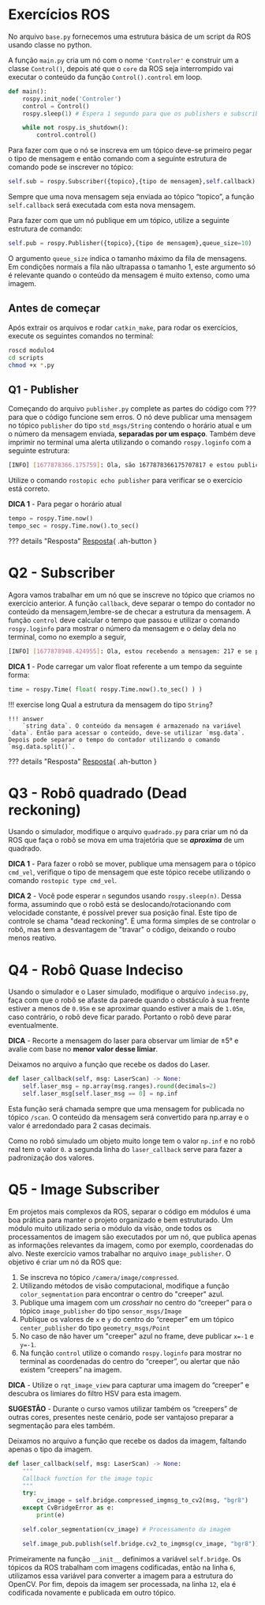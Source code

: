 # Exercícios ROS
No arquivo `base.py` fornecemos uma estrutura básica de um script da ROS usando classe no python.

A função `main.py` cria um nó com o nome `'Controler'` e construir um a classe `Control()`, depois até que o `core` da ROS seja interrompido vai executar o conteúdo da função `Control().control` em loop.

```python
def main():
	rospy.init_node('Controler')
	control = Control()
	rospy.sleep(1) # Espera 1 segundo para que os publishers e subscribers sejam criados

	while not rospy.is_shutdown():
		control.control()
```

Para fazer com que o nó se inscreva em um tópico deve-se primeiro pegar o tipo de mensagem e então comando com a seguinte estrutura de comando pode se inscrever no tópico:
```python
self.sub = rospy.Subscriber({topico},{tipo de mensagem},self.callback)
```

Sempre que uma nova mensagem seja enviada ao tópico “topico”, a função `self.callback` será executada com esta nova mensagem.

Para fazer com que um nó publique em um tópico, utilize a seguinte estrutura de comando: 

```python
self.pub = rospy.Publisher({topico},{tipo de mensagem},queue_size=10)
```

O argumento `queue_size` indica o tamanho máximo da fila de mensagens. Em condições normais a fila não ultrapassa o tamanho 1, este argumento só é relevante quando o conteúdo da mensagem é muito extenso, como uma imagem.

## Antes de começar
Após extrair os arquivos e rodar `catkin_make`, para rodar os exercícios, execute os seguintes comandos no terminal:

```bash
roscd modulo4
cd scripts
chmod +x *.py
```

## Q1 - Publisher
Começando do arquivo `publisher.py` complete as partes do código com ??? para que o código funcione sem erros. O nó deve publicar uma mensagem no tópico `publisher` do tipo `std_msgs/String` contendo o horário atual e um o número da mensagem enviada, **separadas por um espaço**. Também deve imprimir no terminal uma alerta utilizando o comando `rospy.loginfo` com a seguinte estrutura:

```bash
[INFO] [1677878366.175759]: Ola, são 1677878366175707817 e estou publicando pela 117 vez
```

Utilize o comando `rostopic echo publisher` para verificar se o exercício está correto.

**DICA 1** - Para pegar o horário atual
```python 
tempo = rospy.Time.now()
tempo_sec = rospy.Time.now().to_sec()
```
??? details "Resposta"
    [Resposta](../modulo4/scripts_resp/publisher.py){ .ah-button }

# Q2 - Subscriber
Agora vamos trabalhar em um nó que se inscreve no tópico que criamos no exercício anterior. A função `callback`, deve separar o tempo do contador no conteúdo da mensagem,lembre-se de checar a estrutura da mensagem. A função `control` deve calcular o tempo que passou e utilizar o comando `rospy.loginfo` para mostrar o número da mensagem e o delay dela no terminal, como no exemplo a seguir,

```bash
[INFO] [1677878948.424955]: Ola, estou recebendo a mensagem: 217 e se passaram 0.005347013 segundos
```

**DICA 1** - Pode carregar um valor float referente a um tempo da seguinte forma:
```python 
time = rospy.Time( float( rospy.Time.now().to_sec() ) )
```

!!! exercise long 
    Qual a estrutura da mensagem do tipo `String`?

    !!! answer
        `string data`. O conteúdo da mensagem é armazenado na variável `data`. Então para acessar o conteúdo, deve-se utilizar `msg.data`. Depois pode separar o tempo do contador utilizando o comando `msg.data.split()`.

??? details "Resposta"
    [Resposta](../modulo4/scripts_resp/subscriber.py){ .ah-button }

# Q3 - Robô quadrado (Dead reckoning)
Usando o simulador, modifique o arquivo `quadrado.py` para criar um nó da ROS que faça o robô se mova em uma trajetória que se ***aproxima*** de um quadrado.

**DICA 1** - Para fazer o robô se mover, publique uma mensagem para o tópico `cmd_vel`, verifique o tipo de mensagem que este tópico recebe utilizando o comando `rostopic type cmd_vel`.

**DICA 2** - Você pode esperar `n` segundos usando `rospy.sleep(n)`. Dessa forma, assumindo que o robô está se deslocando/rotacionando com velocidade constante, é possível prever sua posição final. Este tipo de controle se chama "dead reckoning". É uma forma simples de se controlar o robô, mas tem a desvantagem de "travar" o código, deixando o roubo menos reativo.

# Q4 - Robô Quase Indeciso
Usando o simulador e o Laser simulado, modifique o arquivo `indeciso.py`, faça com que o robô se afaste da parede quando o obstáculo à sua frente estiver a menos de `0.95m` e se aproximar quando estiver a mais de `1.05m`, caso contrário, o robô deve ficar parado. Portanto o robô deve parar eventualmente.

**DICA** - Recorte a mensagem do laser para observar um limiar de &plusmn;5&deg; e avalie com base no **menor valor desse limiar**.

Deixamos no arquivo a função que recebe os dados do Laser.
```python
def laser_callback(self, msg: LaserScan) -> None:
    self.laser_msg = np.array(msg.ranges).round(decimals=2)
    self.laser_msg[self.laser_msg == 0] = np.inf
```
Esta função será chamada sempre que uma mensagem for publicada no tópico `/scan`. O conteúdo da mensagem será convertido para np.array e o valor é arredondado para 2 casas decimais. 

Como no robô simulado um objeto muito longe tem o valor `np.inf` e no robô real tem o valor `0`. a segunda linha do `laser_callback` serve para fazer a padronização dos valores.

# Q5 - Image Subscriber
Em projetos mais complexos da ROS, separar o código em módulos é uma boa prática para manter o projeto organizado e bem estruturado. Um módulo muito utilizado seria o módulo da visão, onde todos os processamentos de imagem são executados por um nó, que publica apenas as informações relevantes da imagem, como por exemplo, coordenadas do alvo.
Neste exercício vamos trabalhar no arquivo `image_publisher`. O objetivo é criar um nó da ROS que:

1. Se inscreva no tópico `/camera/image/compressed`.
2. Utilizando métodos de visão computacional, modifique a função `color_segmentation` para encontrar o centro do "creeper" azul.
3. Publique uma imagem com um *crosshair* no centro do “creeper” para o tópico `image_publisher` do tipo `sensor_msgs/Image`
4. Publique os valores de `x` e `y` do centro do “creeper” em um tópico `center_publisher` do tipo `geometry_msgs/Point`
5. No caso de não haver um "creeper" azul no frame, deve publicar `x=-1` e `y=-1`.
6. Na função `control` utilize o comando `rospy.loginfo` para mostrar no terminal as coordenadas do centro do “creeper”, ou alertar que não existem “creepers” na imagem.

**DICA** - Utilize o `rqt_image_view` para capturar uma imagem do “creeper” e descubra os limiares do filtro HSV para esta imagem.

**SUGESTÃO** - Durante o curso vamos utilizar também os “creepers” de outras cores, presentes neste cenário, pode ser vantajoso preparar a segmentação para eles também.

Deixamos no arquivo a função que recebe os dados da imagem, faltando apenas o tipo da imagem.

```python linenums="1"
def laser_callback(self, msg: LaserScan) -> None:
    """
    Callback function for the image topic
    """
    try:
        cv_image = self.bridge.compressed_imgmsg_to_cv2(msg, "bgr8")
    except CvBridgeError as e:
        print(e)

    self.color_segmentation(cv_image) # Processamento da imagem

    self.image_pub.publish(self.bridge.cv2_to_imgmsg(cv_image, "bgr8"))
```

Primeiramente na função `__init__` definimos a variável `self.bridge`. Os tópicos da ROS trabalham com imagens codificadas, então na linha `6`, utilizamos essa variável para converter a imagem para a estrutura do OpenCV. Por fim, depois da imagem ser processada, na linha `12`, ela é codificada novamente e publicada em outro tópico.